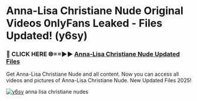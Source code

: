 # Anna-Lisa Christiane Nude Original Videos 0nlyFans Leaked - Files Updated! (y6sy)

<h3>🔴 CLICK HERE 🌐==►► <a href="https://tinyurl.com/5h6xmrr3" rel="nofollow">Anna-Lisa Christiane Nude Updated Files</a></h3>

Get Anna-Lisa Christiane Nude and all content. Now you can access all videos and pictures of Anna-Lisa Christiane Nude. New Updated Files 2025!

[![y6sy](https://i.imgur.com/KVD873Z.gif)](https://tinyurl.com/5h6xmrr3)
anna lisa christiane nudes